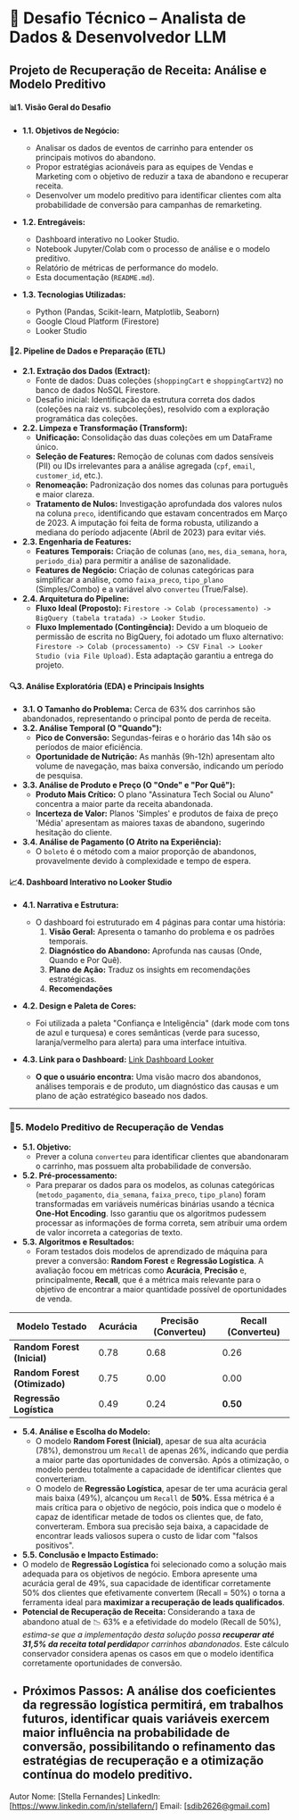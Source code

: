 # 🚀 Desafio Técnico – Analista de Dados & Desenvolvedor LLM
## **Projeto de Recuperação de Receita: Análise e Modelo Preditivo**
#### 📊**1. Visão Geral do Desafio**
- **1.1. Objetivos de Negócio:**
    - Analisar os dados de eventos de carrinho para entender os principais motivos do abandono.
    - Propor estratégias acionáveis para as equipes de Vendas e Marketing com o objetivo de reduzir a taxa de abandono e recuperar receita.
    - Desenvolver um modelo preditivo para identificar clientes com alta probabilidade de conversão para campanhas de remarketing.
        
- **1.2. Entregáveis:**
    - Dashboard interativo no Looker Studio.
    - Notebook Jupyter/Colab com o processo de análise e o modelo preditivo.
    - Relatório de métricas de performance do modelo.
    - Esta documentação (`README.md`).

- **1.3. Tecnologias Utilizadas:**
    - Python (Pandas, Scikit-learn, Matplotlib, Seaborn)
    - Google Cloud Platform (Firestore)
    - Looker Studio
#### 🔄**2. Pipeline de Dados e Preparação (ETL)**

- **2.1. Extração dos Dados (Extract):**
    - Fonte de dados: Duas coleções (`shoppingCart` e `shoppingCartV2`) no banco de dados NoSQL Firestore.
    - Desafio inicial: Identificação da estrutura correta dos dados (coleções na raiz vs. subcoleções), resolvido com a exploração programática das coleções.
- **2.2. Limpeza e Transformação (Transform):**
    - **Unificação:** Consolidação das duas coleções em um DataFrame único.
    - **Seleção de Features:** Remoção de colunas com dados sensíveis (PII) ou IDs irrelevantes para a análise agregada (`cpf`, `email`, `customer_id`, etc.).
    - **Renomeação:** Padronização dos nomes das colunas para português e maior clareza.
    - **Tratamento de Nulos:** Investigação aprofundada dos valores nulos na coluna `preco`, identificando que estavam concentrados em Março de 2023. A imputação foi feita de forma robusta, utilizando a mediana do período adjacente (Abril de 2023) para evitar viés.
- **2.3. Engenharia de Features:**
    - **Features Temporais:** Criação de colunas (`ano`, `mes`, `dia_semana`, `hora`, `periodo_dia`) para permitir a análise de sazonalidade.
    - **Features de Negócio:** Criação de colunas categóricas para simplificar a análise, como `faixa_preco`, `tipo_plano` (Simples/Combo) e a variável alvo `converteu` (True/False).
- **2.4. Arquitetura do Pipeline:**
    - **Fluxo Ideal (Proposto):** `Firestore -> Colab (processamento) -> BigQuery (tabela tratada) -> Looker Studio`.
    - **Fluxo Implementado (Contingência):** Devido a um bloqueio de permissão de escrita no BigQuery, foi adotado um fluxo alternativo: `Firestore -> Colab (processamento) -> CSV Final -> Looker Studio (via File Upload)`. Esta adaptação garantiu a entrega do projeto.
#### 🔍**3. Análise Exploratória (EDA) e Principais Insights**
- **3.1. O Tamanho do Problema:** Cerca de 63% dos carrinhos são abandonados, representando o principal ponto de perda de receita.
- **3.2. Análise Temporal (O "Quando"):**
    - **Pico de Conversão:** Segundas-feiras e o horário das 14h são os períodos de maior eficiência.
    - **Oportunidade de Nutrição:** As manhãs (9h-12h) apresentam alto volume de navegação, mas baixa conversão, indicando um período de pesquisa.
- **3.3. Análise de Produto e Preço (O "Onde" e "Por Quê"):**
    - **Produto Mais Crítico:** O plano "Assinatura Tech Social ou Aluno" concentra a maior parte da receita abandonada.
    - **Incerteza de Valor:** Planos 'Simples' e produtos de faixa de preço 'Média' apresentam as maiores taxas de abandono, sugerindo hesitação do cliente.
- **3.4. Análise de Pagamento (O Atrito na Experiência):**
    - O `boleto` é o método com a maior proporção de abandonos, provavelmente devido à complexidade e tempo de espera.

#### **📈4. Dashboard Interativo no Looker Studio**

- **4.1. Narrativa e Estrutura:**
    - O dashboard foi estruturado em 4 páginas para contar uma história:
        1. **Visão Geral:** Apresenta o tamanho do problema e os padrões temporais.
        2. **Diagnóstico do Abandono:** Aprofunda nas causas (Onde, Quando e Por Quê).
        3. **Plano de Ação:** Traduz os insights em recomendações estratégicas.
        4. **Recomendações**

- **4.2. Design e Paleta de Cores:**
    - Foi utilizada a paleta "Confiança e Inteligência" (dark mode com tons de azul e turquesa) e cores semânticas (verde para sucesso, laranja/vermelho para alerta) para uma interface intuitiva.

-  **4.3. Link para o Dashboard:** [Link Dashboard Looker](https://lookerstudio.google.com/reporting/15f90470-ce52-43d1-82b5-6b3992f7db19)
    - **O que o usuário encontra:** Uma visão macro dos abandonos, análises temporais e de produto, um diagnóstico das causas e um plano de ação estratégico baseado nos dados.

---
### **🤖5. Modelo Preditivo de Recuperação de Vendas**

- **5.1. Objetivo:**  
    - Prever a coluna `converteu` para identificar clientes que abandonaram o carrinho, mas possuem alta probabilidade de conversão.
- **5.2. Pré-processamento:**
    - Para preparar os dados para os modelos, as colunas categóricas (`metodo_pagamento`, `dia_semana`, `faixa_preco`, `tipo_plano`) foram transformadas em variáveis numéricas binárias usando a técnica **One-Hot Encoding**. Isso garantiu que os algoritmos pudessem processar as informações de forma correta, sem atribuir uma ordem de valor incorreta a categorias de texto.
- **5.3. Algoritmos e Resultados:**
    - Foram testados dois modelos de aprendizado de máquina para prever a conversão: **Random Forest** e **Regressão Logística**. A avaliação focou em métricas como **Acurácia**, **Precisão** e, principalmente, **Recall**, que é a métrica mais relevante para o objetivo de encontrar a maior quantidade possível de oportunidades de venda.

|Modelo Testado|Acurácia|Precisão (Converteu)|Recall (Converteu)|
|---|---|---|---|
|**Random Forest (Inicial)**|0.78|0.68|0.26|
|**Random Forest (Otimizado)**|0.75|0.00|0.00|
|**Regressão Logística**|0.49|0.24|**0.50**|
- **5.4. Análise e Escolha do Modelo:**
    - O modelo **Random Forest (Inicial)**, apesar de sua alta acurácia (78%), demonstrou um `Recall` de apenas 26%, indicando que perdia a maior parte das oportunidades de conversão. Após a otimização, o modelo perdeu totalmente a capacidade de identificar clientes que converteriam.
    - O modelo de **Regressão Logística**, apesar de ter uma acurácia geral mais baixa (49%), alcançou um `Recall` de **50%**. Essa métrica é a mais crítica para o objetivo de negócio, pois indica que o modelo é capaz de identificar metade de todos os clientes que, de fato, converteram. Embora sua precisão seja baixa, a capacidade de encontrar leads valiosos supera o custo de lidar com "falsos positivos".
- **5.5. Conclusão e Impacto Estimado:**
- O modelo de **Regressão Logística** foi selecionado como a solução mais adequada para os objetivos de negócio. Embora apresente uma acurácia geral de 49%, sua capacidade de identificar corretamente 50% dos clientes que efetivamente convertem (Recall = 50%) o torna a ferramenta ideal para **maximizar a recuperação de leads qualificados**.
- **Potencial de Recuperação de Receita:** Considerando a taxa de abandono atual de 📉 63% e a efetividade do modelo (Recall de 50%), *estima-se que a implementação desta solução possa **recuperar até 31,5% da receita total perdida**por carrinhos abandonados*. Este cálculo conservador considera apenas os casos em que o modelo identifica corretamente oportunidades de conversão.
- **Próximos Passos:** A análise dos coeficientes da regressão logística permitirá, em trabalhos futuros, identificar quais variáveis exercem maior influência na probabilidade de conversão, possibilitando o refinamento das estratégias de recuperação e a otimização contínua do modelo preditivo.
  ---
Autor
Nome: [Stella Fernandes]
LinkedIn: [https://www.linkedin.com/in/stellafern/]
Email: [sdib2626@gmail.com]
